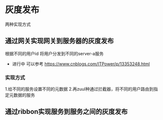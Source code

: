 # 灰度发布
两种实现方式
## 通过网关实现网关到服务器的灰度发布
根据不同的用户id 将用户分发到不同的server-a服务

- 进行中 可以参考
https://www.cnblogs.com/ITPower/p/13353248.html

### 实现方式
1.给不同的服务设置不同的元数据
2.再zuul种通过拦截器，将不同的用户路由到指定元数据的服务
## 通过ribbon实现服务到服务之间的灰度发布

